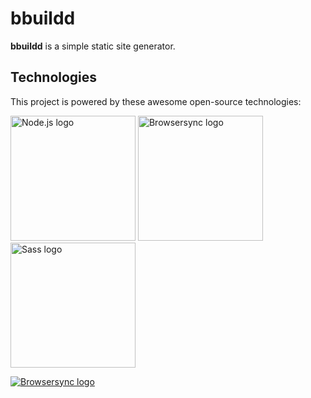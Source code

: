 # bbuildd

**bbuildd** is a simple static site generator.

## Technologies

This project is powered by these awesome open-source technologies:

<img src="https://fabianmebus.github.io/bbuildd/doc/images/Node-js_logo.svg" alt="Node.js logo" width="200">
<img src="https://fabianmebus.github.io/bbuildd/doc/images/browser-sync_logo.svg" alt="Browsersync logo" width="200">
<img src="https://fabianmebus.github.io/bbuildd/doc/images/Sass_logo.svg" alt="Sass logo" width="200">

[![Browsersync logo](https://fabianmebus.github.io/bbuildd/doc/images/browser-sync_logo.svg)](https://www.browsersync.io/)

